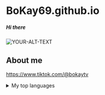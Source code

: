 # BoKay69.github.io

##### Hi there

<picture>
 <source media="(prefers-color-scheme: dark)" srcset="file:///C:/Users/zacke/Downloads/Bokay.jpeg">
 <source media="(prefers-color-scheme: light)" srcset="file:///C:/Users/zacke/Downloads/Bokay.jpeg">
 <img alt="YOUR-ALT-TEXT" src="file:///C:/Users/zacke/Downloads/Bokay.jpeg">
</picture>


## About me

<!-- Hi! my name is Zack. I am an aspiring software developer for the aerospace industry. I am currently majoring in Computer Science with a minor in Aviation technology. The languages that I specialize in are all the variations of C, however I am knowledgable in Python and Javascript. 

My hobbies include working on Unreal Engine 5, playing Magic the Gathering, and playing an infinite amount of video games of varying genres. The game that takes up the most of my time is Valorant, and I have a Tik Tok channel with 10k+ followers. I will post the link below just because. -->

https://www.tiktok.com/@bokaytv

<details>
<summary>My top languages</summary>

| Rank | Languages |
|-----:|-----------|
|     1| C++       |
|     2| C         |
|     3| C#        |

</details>
